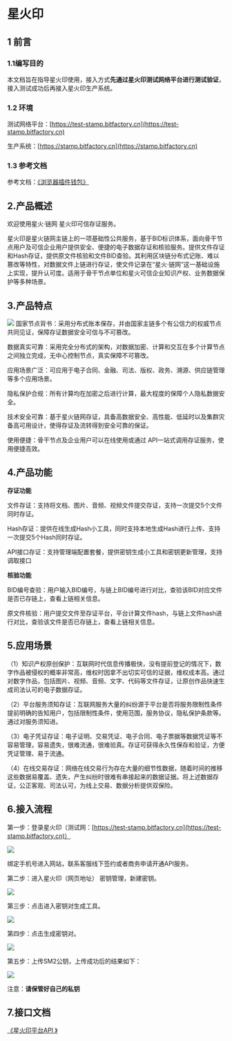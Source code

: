 # 星火印

## 1 前言

### **1.1编写目的**

本文档旨在指导星火印使用，接入方式**先通过星火印测试网络平台进行测试验证**，接入测试成功后再接入星火印生产系统。

### **1.2 环境**

测试网络平台：[https://test-stamp.bitfactory.cn](https://test-stamp.bitfactory.cn)

生产系统：[https://stamp.bitfactory.cn](https://stamp.bitfactory.cn)

### **1.3 参考文档**

参考文档：[《浏览器插件钱包》](https://bif-doc.readthedocs.io/zh_CN/latest/tools/wallet.html)

## 2.产品概述

欢迎使用星火·链网 星火印可信存证服务。

星火印是星火链网主链上的一项基础性公共服务，基于BID标识体系，面向骨干节点用户及可信企业用户提供安全、便捷的电子数据存证和核验服务。提供文件存证和Hash存证，提供原文件核验和文件BID查验。其利用区块链分布式记账、难以篡改等特性，对数据文件上链进行存证，使文件记录在“星火·链网”这一基础设施上实现，提升认可度。适用于骨干节点单位和星火可信企业知识产权、业务数据保护等多种场景。

## 3.产品特点
<img src="../_static/images/01.png"/>
国家节点背书：采用分布式账本保存，并由国家主链多个有公信力的权威节点共同见证，保障存证数据安全可信与不可篡改。

数据真实可靠：采用完全分布式的架构，对数据加密、计算和交互在多个计算节点之间独立完成，无中心控制节点，真实保障不可篡改。

应用场景广泛：可应用于电子合同、金融、司法、版权、政务、溯源、供应链管理等多个应用场景。

隐私保护合规：所有计算均在加密之后进行计算，最大程度的保障个人隐私数据安全。

技术安全可靠：基于星火链网存证，具备高数据安全、高性能、低延时以及集群灾备高可用设计，使得存证及流转得到安全可靠的保证。

使用便捷：骨干节点及企业用户可以在线使用或通过 API一站式调用存证服务，使用便捷高效。

## 4.产品功能

**存证功能**

文件存证：支持将文档、图片、音频、视频文件提交存证，支持一次提交5个文件同时存证。

Hash存证：提供在线生成Hash小工具，同时支持本地生成Hash进行上传、支持一次提交5个Hash同时存证。

API接口存证：支持管理端配置套餐，提供密钥生成小工具和密钥更新管理，支持调取接口

**核验功能**

BID编号查验：用户输入BID编号，与链上BID编号进行对比，查验该BID对应文件是否已存链上，查看上链相关信息。

原文件核验：用户提交文件至存证平台，平台计算文件hash，与链上文件hash进行对比，查验该文件是否已存链上，查看上链相关信息。

## 5.应用场景

（1）知识产权原创保护：互联网时代信息传播极快，没有提前登记的情况下，数字作品被侵权的概率非常高，维权时因拿不出切实可信的证据，维权成本高。通过对数字作品，包括图片、视频、音频、文字、代码等文件存证，让原创作品快速生成司法认可的电子数据存证。

（2）平台服务须知存证：互联网服务大量的纠纷源于平台是否将服务限制性条件提前明确的告知用户，包括限制性条件，使用范围，服务协议，隐私保护条款等。通过对服务须知进。

（3）电子凭证存证：电子证明、交易凭证、电子合同、电子票据等数据凭证等不容易管理，容易遗失，很难流通，很难验真。存证可获得永久性保存和验证，方便凭证管理、易于流通。

（4）在线交易存证：网络在线交易行为存在大量的细节性数据，随着时间的推移这些数据易覆盖、遗失，产生纠纷时很难有串接起来的数据证据。将上述数据存证，公正客观、司法认可，为线上交易、数据分析提供双保险。

## 6.接入流程

第一步：登录星火印（测试网：[https://test-stamp.bitfactory.cn](https://test-stamp.bitfactory.cn)）

<img src="../_static/images/83bc931628bb580fa6aec0da6f5776a5.png">

绑定手机号进入网站，联系客服线下签约或者商务申请开通API服务。

第二步：进入星火印（网页地址） 密钥管理，新建密钥。

<img src="../_static/images/b472304b9d1eb8cf19a2e46cad5f7c5c.png">

第三步：点击进入密钥对生成工具。

<img src="../_static/images/9693c887b4682768c40c0e4171e0b9bc.png">

第四步：点击生成密钥对。

<img src="../_static/images/4ca02e98b0410c00a9a635b57bb0008a.png">

第五步：上传SM2公钥，上传成功后的结果如下：

<img src="../_static/images/5afac891023b9685de53915ee46bd885.png">

注意：**请保管好自己的私钥**

## 7.接口文档

[《星火印平台API 》](https://xhy-docs.readthedocs.io/en/latest/)
